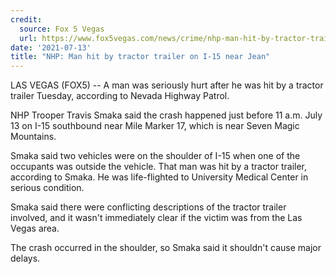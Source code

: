 ```yaml
---
credit:
  source: Fox 5 Vegas
  url: https://www.fox5vegas.com/news/crime/nhp-man-hit-by-tractor-trailer-on-i-15-near-jean/article_7b441bac-e410-11eb-9621-8f153925890a.html
date: '2021-07-13'
title: "NHP: Man hit by tractor trailer on I-15 near Jean"
---
```

LAS VEGAS (FOX5) -- A man was seriously hurt after he was hit by a tractor trailer Tuesday, according to Nevada Highway Patrol.

NHP Trooper Travis Smaka said the crash happened just before 11 a.m. July 13 on I-15 southbound near Mile Marker 17, which is near Seven Magic Mountains.

Smaka said two vehicles were on the shoulder of I-15 when one of the occupants was outside the vehicle. That man was hit by a tractor trailer, according to Smaka. He was life-flighted to University Medical Center in serious condition.

Smaka said there were conflicting descriptions of the tractor trailer involved, and it wasn't immediately clear if the victim was from the Las Vegas area.

The crash occurred in the shoulder, so Smaka said it shouldn't cause major delays.

